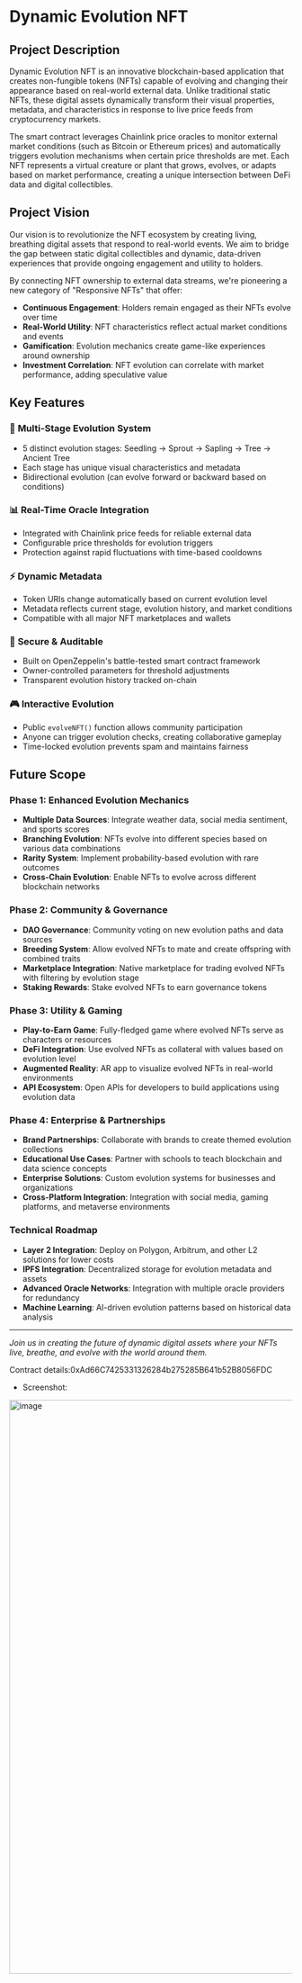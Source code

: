 # Dynamic Evolution NFT

## Project Description

Dynamic Evolution NFT is an innovative blockchain-based application that creates non-fungible tokens (NFTs) capable of evolving and changing their appearance based on real-world external data. Unlike traditional static NFTs, these digital assets dynamically transform their visual properties, metadata, and characteristics in response to live price feeds from cryptocurrency markets.

The smart contract leverages Chainlink price oracles to monitor external market conditions (such as Bitcoin or Ethereum prices) and automatically triggers evolution mechanisms when certain price thresholds are met. Each NFT represents a virtual creature or plant that grows, evolves, or adapts based on market performance, creating a unique intersection between DeFi data and digital collectibles.

## Project Vision

Our vision is to revolutionize the NFT ecosystem by creating living, breathing digital assets that respond to real-world events. We aim to bridge the gap between static digital collectibles and dynamic, data-driven experiences that provide ongoing engagement and utility to holders.

By connecting NFT ownership to external data streams, we're pioneering a new category of "Responsive NFTs" that offer:
- **Continuous Engagement**: Holders remain engaged as their NFTs evolve over time
- **Real-World Utility**: NFT characteristics reflect actual market conditions and events  
- **Gamification**: Evolution mechanics create game-like experiences around ownership
- **Investment Correlation**: NFT evolution can correlate with market performance, adding speculative value

## Key Features

### 🌱 **Multi-Stage Evolution System**
- 5 distinct evolution stages: Seedling → Sprout → Sapling → Tree → Ancient Tree
- Each stage has unique visual characteristics and metadata
- Bidirectional evolution (can evolve forward or backward based on conditions)

### 📊 **Real-Time Oracle Integration**
- Integrated with Chainlink price feeds for reliable external data
- Configurable price thresholds for evolution triggers
- Protection against rapid fluctuations with time-based cooldowns

### ⚡ **Dynamic Metadata**
- Token URIs change automatically based on current evolution level
- Metadata reflects current stage, evolution history, and market conditions
- Compatible with all major NFT marketplaces and wallets

### 🔐 **Secure & Auditable**
- Built on OpenZeppelin's battle-tested smart contract framework
- Owner-controlled parameters for threshold adjustments
- Transparent evolution history tracked on-chain

### 🎮 **Interactive Evolution**
- Public `evolveNFT()` function allows community participation
- Anyone can trigger evolution checks, creating collaborative gameplay
- Time-locked evolution prevents spam and maintains fairness

## Future Scope

### Phase 1: Enhanced Evolution Mechanics
- **Multiple Data Sources**: Integrate weather data, social media sentiment, and sports scores
- **Branching Evolution**: NFTs evolve into different species based on various data combinations
- **Rarity System**: Implement probability-based evolution with rare outcomes
- **Cross-Chain Evolution**: Enable NFTs to evolve across different blockchain networks

### Phase 2: Community & Governance
- **DAO Governance**: Community voting on new evolution paths and data sources
- **Breeding System**: Allow evolved NFTs to mate and create offspring with combined traits
- **Marketplace Integration**: Native marketplace for trading evolved NFTs with filtering by evolution stage
- **Staking Rewards**: Stake evolved NFTs to earn governance tokens

### Phase 3: Utility & Gaming
- **Play-to-Earn Game**: Fully-fledged game where evolved NFTs serve as characters or resources
- **DeFi Integration**: Use evolved NFTs as collateral with values based on evolution level
- **Augmented Reality**: AR app to visualize evolved NFTs in real-world environments
- **API Ecosystem**: Open APIs for developers to build applications using evolution data

### Phase 4: Enterprise & Partnerships
- **Brand Partnerships**: Collaborate with brands to create themed evolution collections
- **Educational Use Cases**: Partner with schools to teach blockchain and data science concepts
- **Enterprise Solutions**: Custom evolution systems for businesses and organizations
- **Cross-Platform Integration**: Integration with social media, gaming platforms, and metaverse environments

### Technical Roadmap
- **Layer 2 Integration**: Deploy on Polygon, Arbitrum, and other L2 solutions for lower costs
- **IPFS Integration**: Decentralized storage for evolution metadata and assets
- **Advanced Oracle Networks**: Integration with multiple oracle providers for redundancy
- **Machine Learning**: AI-driven evolution patterns based on historical data analysis

---

*Join us in creating the future of dynamic digital assets where your NFTs live, breathe, and evolve with the world around them.*


Contract details:0xAd66C7425331326284b275285B641b52B8056FDC
- Screenshot:
<img width="1920" height="1020" alt="image" src="https://github.com/user-attachments/assets/96b78bcf-7a71-4640-9f26-5622f388ccc8" />

